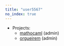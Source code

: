 ```yaml
---
title: "user5567"
no_index: true
---
```


* Projects:
  * [mathocaml](/projects/mathocaml/) (admin)
  * [orgueirem](/projects/orgueirem/) (admin)